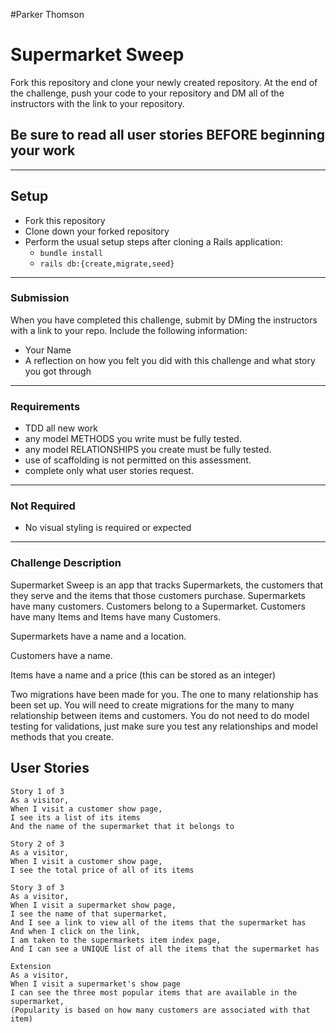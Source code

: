 #Parker Thomson

# Supermarket Sweep

Fork this repository and clone your newly created repository. At the end of the challenge, push your code to your repository and DM all of the instructors with the link to your repository.

## Be sure to read all user stories BEFORE beginning your work
---

## Setup

* Fork this repository
* Clone down your forked repository
* Perform the usual setup steps after cloning a Rails application:
  - `bundle install`
  - `rails db:{create,migrate,seed}`
---

### Submission

When you have completed this challenge, submit by DMing the instructors with a link to your repo. Include the following information:

* Your Name
* A reflection on how you felt you did with this challenge and what story you got through
---
### Requirements

* TDD all new work
* any model METHODS you write must be fully tested.
* any model RELATIONSHIPS you create must be fully tested.
* use of scaffolding is not permitted on this assessment.
* complete only what user stories request.
---
### Not Required

* No visual styling is required or expected
---

### Challenge Description

Supermarket Sweep is an app that tracks Supermarkets, the customers that they serve and the items that those customers purchase. Supermarkets have many customers. Customers belong to a Supermarket. Customers have many Items and Items have many Customers.

Supermarkets have a name and a location.

Customers have a name.

Items have a name and a price (this can be stored as an integer)


Two migrations have been made for you. The one to many relationship has been set up. You will need to create migrations for the many to many relationship between items and customers. You do not need to do model testing for validations, just make sure you test any relationships and model methods that you create.

## User Stories

```
Story 1 of 3
As a visitor,
When I visit a customer show page,
I see its a list of its items
And the name of the supermarket that it belongs to
```

```
Story 2 of 3
As a visitor,
When I visit a customer show page,
I see the total price of all of its items
```

```
Story 3 of 3
As a visitor,
When I visit a supermarket show page,
I see the name of that supermarket,
And I see a link to view all of the items that the supermarket has
And when I click on the link,
I am taken to the supermarkets item index page,
And I can see a UNIQUE list of all the items that the supermarket has
```

```
Extension
As a visitor,
When I visit a supermarket's show page
I can see the three most popular items that are available in the supermarket,
(Popularity is based on how many customers are associated with that item)
```
